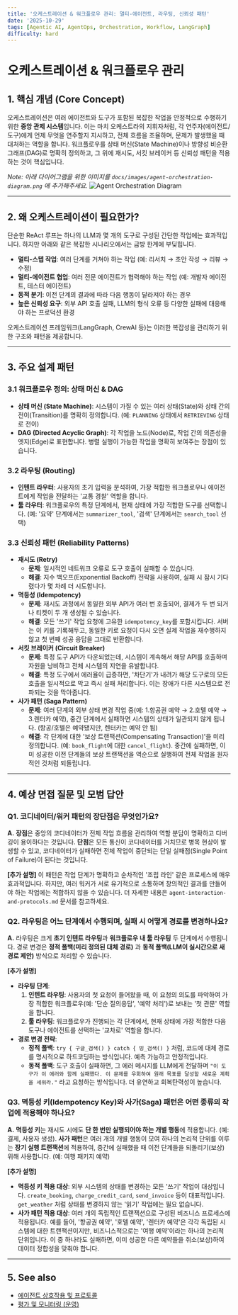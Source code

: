 ```yaml
---
title: '오케스트레이션 & 워크플로우 관리: 멀티-에이전트, 라우팅, 신뢰성 패턴'
date: '2025-10-29'
tags: [Agentic AI, AgentOps, Orchestration, Workflow, LangGraph]
difficulty: hard
---
```


# 오케스트레이션 & 워크플로우 관리

## 1. 핵심 개념 (Core Concept)

오케스트레이션은 여러 에이전트와 도구가 포함된 복잡한 작업을 안정적으로 수행하기 위한 **중앙 관제 시스템**입니다. 이는 마치 오케스트라의 지휘자처럼, 각 연주자(에이전트/도구)에게 언제 무엇을 연주할지 지시하고, 전체 흐름을 조율하며, 문제가 발생했을 때 대처하는 역할을 합니다. 워크플로우를 상태 머신(State Machine)이나 방향성 비순환 그래프(DAG)로 명확히 정의하고, 그 위에 재시도, 서킷 브레이커 등 신뢰성 패턴을 적용하는 것이 핵심입니다.

*Note: 아래 다이어그램을 위한 이미지를 `docs/images/agent-orchestration-diagram.png` 에 추가해주세요.*
![Agent Orchestration Diagram](../../images/agent-orchestration-diagram.png)

______________________________________________________________________

## 2. 왜 오케스트레이션이 필요한가?

단순한 ReAct 루프는 하나의 LLM과 몇 개의 도구로 구성된 간단한 작업에는 효과적입니다. 하지만 아래와 같은 복잡한 시나리오에서는 금방 한계에 부딪힙니다.

- **멀티-스텝 작업**: 여러 단계를 거쳐야 하는 작업 (예: 리서치 → 초안 작성 → 리뷰 → 수정)
- **멀티-에이전트 협업**: 여러 전문 에이전트가 협력해야 하는 작업 (예: 개발자 에이전트, 테스터 에이전트)
- **동적 분기**: 이전 단계의 결과에 따라 다음 행동이 달라져야 하는 경우
- **높은 신뢰성 요구**: 외부 API 호출 실패, LLM의 형식 오류 등 다양한 실패에 대응해야 하는 프로덕션 환경

오케스트레이션 프레임워크(LangGraph, CrewAI 등)는 이러한 복잡성을 관리하기 위한 구조와 패턴을 제공합니다.

______________________________________________________________________

## 3. 주요 설계 패턴

### 3.1 워크플로우 정의: 상태 머신 & DAG

- **상태 머신 (State Machine)**: 시스템이 가질 수 있는 여러 상태(State)와 상태 간의 전이(Transition)를 명확히 정의합니다. (예: `PLANNING` 상태에서 `RETRIEVING` 상태로 전이)
- **DAG (Directed Acyclic Graph)**: 각 작업을 노드(Node)로, 작업 간의 의존성을 엣지(Edge)로 표현합니다. 병렬 실행이 가능한 작업을 명확히 보여주는 장점이 있습니다.

### 3.2 라우팅 (Routing)

- **인텐트 라우터**: 사용자의 초기 입력을 분석하여, 가장 적합한 워크플로우나 에이전트에게 작업을 전달하는 '교통 경찰' 역할을 합니다.
- **툴 라우터**: 워크플로우의 특정 단계에서, 현재 상태에 가장 적합한 도구를 선택합니다. (예: '요약' 단계에서는 `summarizer_tool`, '검색' 단계에서는 `search_tool` 선택)

### 3.3 신뢰성 패턴 (Reliability Patterns)

- **재시도 (Retry)**
  - **문제**: 일시적인 네트워크 오류로 도구 호출이 실패할 수 있습니다.
  - **해결**: 지수 백오프(Exponential Backoff) 전략을 사용하여, 실패 시 잠시 기다렸다가 몇 차례 더 시도합니다.
- **멱등성 (Idempotency)**
  - **문제**: 재시도 과정에서 동일한 외부 API가 여러 번 호출되어, 결제가 두 번 되거나 티켓이 두 개 생성될 수 있습니다.
  - **해결**: 모든 '쓰기' 작업 요청에 고유한 `idempotency_key`를 포함시킵니다. 서버는 이 키를 기록해두고, 동일한 키로 요청이 다시 오면 실제 작업을 재수행하지 않고 첫 번째 성공 응답을 그대로 반환합니다.
- **서킷 브레이커 (Circuit Breaker)**
  - **문제**: 특정 도구 API가 다운되었는데, 시스템이 계속해서 해당 API를 호출하며 자원을 낭비하고 전체 시스템의 지연을 유발합니다.
  - **해결**: 특정 도구에서 에러율이 급증하면, '차단기'가 내려가 해당 도구로의 모든 호출을 일시적으로 막고 즉시 실패 처리합니다. 이는 장애가 다른 시스템으로 전파되는 것을 막아줍니다.
- **사가 패턴 (Saga Pattern)**
  - **문제**: 여러 단계의 외부 상태 변경 작업 중(예: 1.항공권 예약 → 2.호텔 예약 → 3.렌터카 예약), 중간 단계에서 실패하면 시스템의 상태가 일관되지 않게 됩니다. (항공/호텔은 예약됐지만, 렌터카는 예약 안 됨)
  - **해결**: 각 단계에 대한 '보상 트랜잭션(Compensating Transaction)'을 미리 정의합니다. (예: `book_flight`에 대한 `cancel_flight`). 중간에 실패하면, 이미 성공한 이전 단계들의 보상 트랜잭션을 역순으로 실행하여 전체 작업을 원자적인 것처럼 되돌립니다.

______________________________________________________________________

## 4. 예상 면접 질문 및 모범 답안

### Q1. 코디네이터/워커 패턴의 장단점은 무엇인가요?

**A.** **장점**은 중앙의 코디네이터가 전체 작업 흐름을 관리하여 역할 분담이 명확하고 디버깅이 용이하다는 것입니다. **단점**은 모든 통신이 코디네이터를 거치므로 병목 현상이 발생할 수 있고, 코디네이터가 실패하면 전체 작업이 중단되는 단일 실패점(Single Point of Failure)이 된다는 것입니다.

**\[추가 설명\]**
이 패턴은 작업 단계가 명확하고 순차적인 '조립 라인' 같은 프로세스에 매우 효과적입니다. 하지만, 여러 워커가 서로 유기적으로 소통하며 창의적인 결과를 만들어야 하는 작업에는 적합하지 않을 수 있습니다. 더 자세한 내용은 `agent-interaction-and-protocols.md` 문서를 참고하세요.

### Q2. 라우팅은 어느 단계에서 수행되며, 실패 시 어떻게 경로를 변경하나요?

**A.** 라우팅은 크게 **초기 인텐트 라우팅**과 **워크플로우 내 툴 라우팅** 두 단계에서 수행됩니다. 경로 변경은 **정적 폴백(미리 정의된 대체 경로)** 과 **동적 폴백(LLM이 실시간으로 새 경로 제안)** 방식으로 처리할 수 있습니다.

**\[추가 설명\]**

- **라우팅 단계**:
  1. **인텐트 라우팅**: 사용자의 첫 요청이 들어왔을 때, 이 요청의 의도를 파악하여 가장 적합한 워크플로우(예: '단순 질의응답', '예약 처리')로 보내는 '첫 관문' 역할을 합니다.
  1. **툴 라우팅**: 워크플로우가 진행되는 각 단계에서, 현재 상태에 가장 적합한 다음 도구나 에이전트를 선택하는 '교차로' 역할을 합니다.
- **경로 변경 전략**:
  - **정적 폴백**: `try { 구글_검색() } catch { 빙_검색() }` 처럼, 코드에 대체 경로를 명시적으로 하드코딩하는 방식입니다. 예측 가능하고 안정적입니다.
  - **동적 폴백**: 도구 호출이 실패하면, 그 에러 메시지를 LLM에게 전달하며 `"이 도구가 이 에러와 함께 실패했다. 이 문제를 우회하여 원래 목표를 달성할 새로운 계획을 세워라."` 라고 요청하는 방식입니다. 더 유연하고 회복탄력성이 높습니다.

### Q3. 멱등성 키(Idempotency Key)와 사가(Saga) 패턴은 어떤 종류의 작업에 적용해야 하나요?

**A.** **멱등성 키**는 재시도 시에도 **단 한 번만 실행되어야 하는 개별 행동**에 적용합니다. (예: 결제, 사용자 생성). **사가 패턴**은 여러 개의 개별 행동이 모여 하나의 논리적 단위를 이루는 **장기 실행 트랜잭션**에 적용하여, 중간에 실패했을 때 이전 단계들을 되돌리기(보상) 위해 사용합니다. (예: 여행 패키지 예약)

**\[추가 설명\]**

- **멱등성 키 적용 대상**: 외부 시스템의 상태를 변경하는 모든 '쓰기' 작업이 대상입니다. `create_booking`, `charge_credit_card`, `send_invoice` 등이 대표적입니다. `get_weather` 처럼 상태를 변경하지 않는 '읽기' 작업에는 필요 없습니다.
- **사가 패턴 적용 대상**: 여러 개의 독립적인 트랜잭션으로 구성된 비즈니스 프로세스에 적용됩니다. 예를 들어, '항공권 예약', '호텔 예약', '렌터카 예약'은 각각 독립된 시스템에 대한 트랜잭션이지만, 비즈니스적으로는 '여행 예약'이라는 하나의 논리적 단위입니다. 이 중 하나라도 실패하면, 이미 성공한 다른 예약들을 취소(보상)하여 데이터 정합성을 맞춰야 합니다.

______________________________________________________________________

## 5. See also

- [에이전트 상호작용 및 프로토콜](../5-1-%EC%8B%9C%EC%8A%A4%ED%85%9C-%EC%84%A4%EA%B3%84/agent-interaction-and-protocols.md)
- [평가 및 모니터링 (운영)](./evaluation-monitoring-ops.md)
